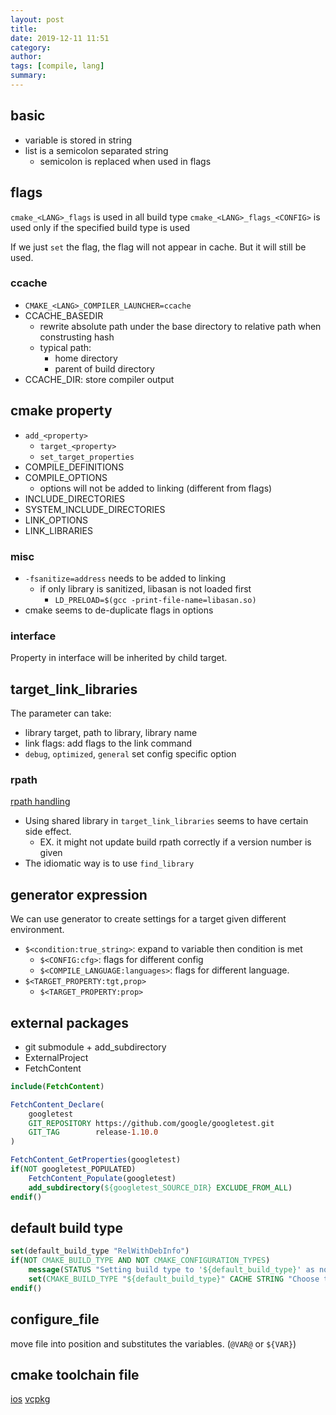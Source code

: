 ```yaml
---
layout: post
title: 
date: 2019-12-11 11:51
category: 
author: 
tags: [compile, lang]
summary: 
---
```


## basic

* variable is stored in string
* list is a semicolon separated string
  * semicolon is replaced when used in flags

## flags

`cmake_<LANG>_flags` is used in all build type
`cmake_<LANG>_flags_<CONFIG>` is used only if the specified build type is used

If we just `set` the flag, the flag will not appear in cache.
But it will still be used.

### ccache

* `CMAKE_<LANG>_COMPILER_LAUNCHER=ccache`
* CCACHE_BASEDIR
  * rewrite absolute path under the base directory to relative path when construsting hash
  * typical path:
    * home directory
    * parent of build directory
* CCACHE_DIR: store compiler output

## cmake property

* `add_<property>`
  * `target_<property>`
  * `set_target_properties`
* COMPILE_DEFINITIONS
* COMPILE_OPTIONS
  * options will not be added to linking (different from flags)
* INCLUDE_DIRECTORIES
* SYSTEM_INCLUDE_DIRECTORIES
* LINK_OPTIONS
* LINK_LIBRARIES

### misc

* `-fsanitize=address` needs to be added to linking
  * if only library is sanitized, libasan is not loaded first
    * `LD_PRELOAD=$(gcc -print-file-name=libasan.so)`
* cmake seems to de-duplicate flags in options

### interface

Property in interface will be inherited by child target.

## target_link_libraries

The parameter can take:

* library target, path to library, library name
* link flags: add flags to the link command
* `debug`, `optimized`, `general` set config specific option

### rpath

[rpath handling](https://gitlab.kitware.com/cmake/community/-/wikis/doc/cmake/RPATH-handling)

* Using shared library in `target_link_libraries` seems to have certain side effect.
  * EX. it might not update build rpath correctly if a version number is given
* The idiomatic way is to use `find_library`

## generator expression

We can use generator to create settings for a target given different environment.

* `$<condition:true_string>`: expand to variable then condition is met
  * `$<CONFIG:cfg>`: flags for different config
  * `$<COMPILE_LANGUAGE:languages>`: flags for different language.
* `$<TARGET_PROPERTY:tgt,prop>`
  * `$<TARGET_PROPERTY:prop>`

## external packages

* git submodule + add_subdirectory
* ExternalProject
* FetchContent

```cmake
include(FetchContent)

FetchContent_Declare(
    googletest
    GIT_REPOSITORY https://github.com/google/googletest.git
    GIT_TAG        release-1.10.0
)

FetchContent_GetProperties(googletest)
if(NOT googletest_POPULATED)
    FetchContent_Populate(googletest)
    add_subdirectory(${googletest_SOURCE_DIR} EXCLUDE_FROM_ALL)
endif()
```

## default build type

```cmake
set(default_build_type "RelWithDebInfo")
if(NOT CMAKE_BUILD_TYPE AND NOT CMAKE_CONFIGURATION_TYPES)
    message(STATUS "Setting build type to '${default_build_type}' as none was specified.")
    set(CMAKE_BUILD_TYPE "${default_build_type}" CACHE STRING "Choose the type of build." FORCE)
endif()
```

## configure_file

move file into position and substitutes the variables. (`@VAR@` or `${VAR}`)

## cmake toolchain file

[ios](https://github.com/leetal/ios-cmake)
[vcpkg](https://vcpkg.readthedocs.io/en/latest/)
